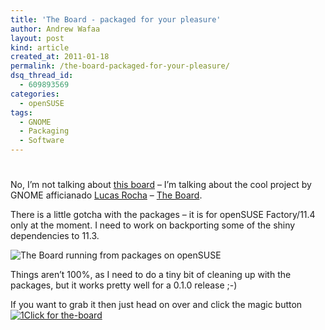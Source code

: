 ```yaml
---
title: 'The Board - packaged for your pleasure'
author: Andrew Wafaa
layout: post
kind: article
created_at: 2011-01-18
permalink: /the-board-packaged-for-your-pleasure/
dsq_thread_id:
  - 609893569
categories:
  - openSUSE
tags:
  - GNOME
  - Packaging
  - Software
---
```

# 

No, I’m not talking about [this board][1] – I’m talking about the cool project by GNOME afficianado [Lucas Rocha][2] – [The Board][3].

 [1]: http://en.opensuse.org/Board "openSUSE Board"
 [2]: http://lucasr.org/ "Lucas Rocha's Blog"
 [3]: http://live.gnome.org/TheBoardProject "The Board's website"

There is a little gotcha with the packages – it is for openSUSE Factory/11.4 only at the moment. I need to work on backporting some of the shiny dependencies to 11.3.

![The Board running from packages on openSUSE][4]

 [4]: ../../../BoardScreenshot.png

Things aren’t 100%, as I need to do a tiny bit of cleaning up with the packages, but it works pretty well for a 0.1.0 release ;-)

If you want to grab it then just head on over and click the magic button [![1Click for the-board][5]][6]

[5]: ../../../images/1-click.png

 [6]: http://software.opensuse.org/ymp/home:FunkyPenguin:the-board/openSUSE_Factory/the-board.ymp?base=openSUSE:Factory&query=the-board "Install the-board with 1Click"

 

